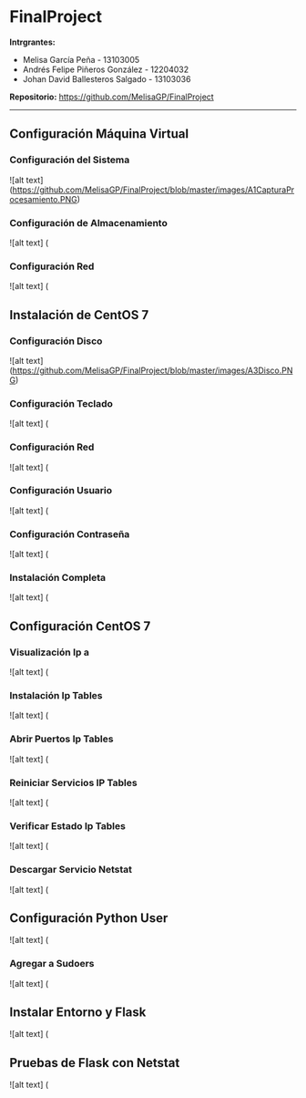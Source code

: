 # FinalProject
<b>Intrgrantes:</b> <br> 
* Melisa García Peña - 13103005 <br>
* Andrés Felipe Piñeros González - 12204032 <br>
* Johan David Ballesteros Salgado - 13103036 <br>

<b>Repositorio:</b> https://github.com/MelisaGP/FinalProject

-----
## Configuración Máquina Virtual

### Configuración del Sistema

![alt text] (https://github.com/MelisaGP/FinalProject/blob/master/images/A1CapturaProcesamiento.PNG)

### Configuración de Almacenamiento

![alt text] (

### Configuración Red

![alt text] (

## Instalación de CentOS 7

### Configuración Disco

![alt text] (https://github.com/MelisaGP/FinalProject/blob/master/images/A3Disco.PNG)

### Configuración Teclado

![alt text] (

### Configuración Red

![alt text] (

### Configuración Usuario

![alt text] (

### Configuración Contraseña

![alt text] (

### Instalación Completa

![alt text] (

## Configuración CentOS 7

### Visualización Ip a

![alt text] (

### Instalación Ip Tables

![alt text] (

### Abrir Puertos Ip Tables

![alt text] (

### Reiniciar Servicios IP Tables

![alt text] (

### Verificar Estado Ip Tables

![alt text] (

### Descargar Servicio Netstat

![alt text] (

## Configuración Python User

![alt text] (

### Agregar a Sudoers

![alt text] (

## Instalar Entorno y Flask

![alt text] (

## Pruebas de Flask con Netstat 

![alt text] (
